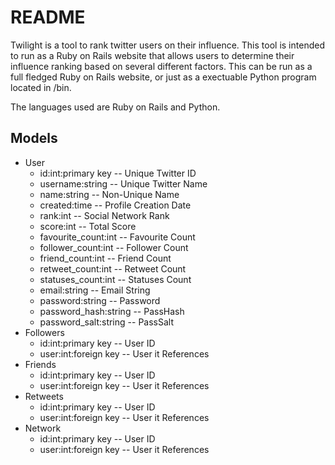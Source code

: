 README
======
Twilight is a tool to rank twitter users on their influence. This tool is
intended to run as a Ruby on Rails website that allows users to determine their
influence ranking based on several different factors. This can be run as a full
fledged Ruby on Rails website, or just as a exectuable Python program located
in /bin.

The languages used are Ruby on Rails and Python.

Models
------
* User
  * id:int:primary key   -- Unique Twitter ID
  * username:string      -- Unique Twitter Name
  * name:string          -- Non-Unique Name
  * created:time         -- Profile Creation Date
  * rank:int             -- Social Network Rank
  * score:int            -- Total Score
  * favourite_count:int  -- Favourite Count
  * follower_count:int   -- Follower Count
  * friend_count:int     -- Friend Count
  * retweet_count:int    -- Retweet Count
  * statuses_count:int   -- Statuses Count
  * email:string         -- Email String
  * password:string      -- Password
  * password_hash:string -- PassHash
  * password_salt:string -- PassSalt
* Followers
  * id:int:primary key   -- User ID
  * user:int:foreign key -- User it References
* Friends
  * id:int:primary key   -- User ID
  * user:int:foreign key -- User it References
* Retweets
  * id:int:primary key   -- User ID
  * user:int:foreign key -- User it References
* Network
  * id:int:primary key   -- User ID
  * user:int:foreign key -- User it References
